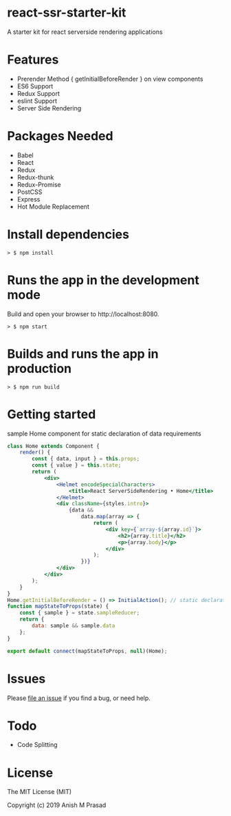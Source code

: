 # react-ssr-starter-kit

A starter kit for react serverside rendering applications

# Features

-   Prerender Method { getInitialBeforeRender } on view components
-   ES6 Support
-   Redux Support
-   eslint Support
-   Server Side Rendering

# Packages Needed

-   Babel
-   React
-   Redux
-   Redux-thunk
-   Redux-Promise
-   PostCSS
-   Express
-   Hot Module Replacement

# Install dependencies

```
> $ npm install
```

# Runs the app in the development mode

Build and open your browser to http://localhost:8080.

```
> $ npm start
```

# Builds and runs the app in production

```
> $ npm run build
```

# Getting started

sample Home component for static declaration of data requirements

```jsx
class Home extends Component {
	render() {
		const { data, input } = this.props;
		const { value } = this.state;
		return (
			<div>
				<Helmet encodeSpecialCharacters>
					<title>React ServerSideRendering • Home</title>
				</Helmet>
				<div className={styles.intro}>
					{data &&
						data.map(array => {
							return (
								<div key={`array-${array.id}`}>
									<h2>{array.title}</h2>
									<p>{array.body}</p>
								</div>
							);
						})}
				</div>
			</div>
		);
	}
}
Home.getInitialBeforeRender = () => InitialAction(); // static declaration of data requirements
function mapStateToProps(state) {
	const { sample } = state.sampleReducer;
	return {
		data: sample && sample.data
	};
}

export default connect(mapStateToProps, null)(Home);
```

# Issues

Please [file an issue](https://github.com/Anishmprasad/react-ssr-starter-kit/issues) if you find a bug, or need help.

# Todo

-   Code Splitting

# License

The MIT License (MIT)

Copyright (c) 2019 Anish M Prasad
